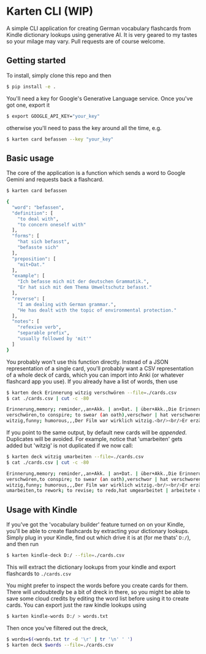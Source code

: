 # Karten CLI (WIP)

A simple CLI application for creating German vocabulary flashcards from Kindle dictionary lookups using generative AI. It is very geared to my tastes so your milage may vary. Pull requests are of course welcome.

## Getting started

To install, simply clone this repo and then

```bash
$ pip install -e .
```

You'll need a key for Google's Generative Language service. Once you've got one, export it 

```bash
$ export GOOGLE_API_KEY="your_key"
```

otherwise you'll need to pass the key around all the time, e.g.

```bash
$ karten card befassen --key "your_key"
```

## Basic usage

The core of the application is a function which sends a word to Google Gemini and requests back a flashcard. 

```bash
$ karten card befassen

{
  "word": "befassen",
  "definition": [
    "to deal with",
    "to concern oneself with"
  ],
  "forms": [
    "hat sich befasst",
    "befasste sich"
  ],
  "preposition": [
    "mit+Dat."
  ],
  "example": [
    "Ich befasse mich mit der deutschen Grammatik.",
    "Er hat sich mit dem Thema Umweltschutz befasst."
  ],
  "reverse": [
    "I am dealing with German grammar.",
    "He has dealt with the topic of environmental protection."
  ],
  "notes": [
    "refexive verb",
    "separable prefix",
    "usually followed by 'mit'"
  ]
}
```

You probably won't use this function directly. Instead of a JSON representation of a single card, you'll probably want a CSV representation of a whole deck of cards, which you can import into Anki (or whatever flashcard app you use). If you already have a list of words, then use

```bash
$ karten deck Erinnerung witzig verschwören --file=./cards.csv
$ cat ./cards.csv | cut -c -80

Erinnerung,memory; reminder,,an+Akk. | an+Dat. | über+Akk.,Die Erinnerung an de
verschwören,to conspire; to swear (an oath),verschwor | hat verschworen,gegen+A
witzig,funny; humorous,,,Der Film war wirklich witzig.<br/><br/>Er erzählt imme
```

If you point to the same output, by default new cards will be *appended*. Duplicates will be avoided. For example, notice that 'umarbeiten' gets added but 'witzig' is not duplicated if we now call:


```bash
$ karten deck witzig umarbeiten --file=./cards.csv
$ cat ./cards.csv | cut -c -80

Erinnerung,memory; reminder,,an+Akk. | an+Dat. | über+Akk.,Die Erinnerung an de
verschwören,to conspire; to swear (an oath),verschwor | hat verschworen,gegen+A
witzig,funny; humorous,,,Der Film war wirklich witzig.<br/><br/>Er erzählt imme
umarbeiten,to rework; to revise; to redo,hat umgearbeitet | arbeitete um,an+Dat.
```

## Usage with Kindle

If you've got the 'vocabulary builder' feature turned on on your Kindle, you'll be able to create flashcards by extracting your dictionary lookups. Simply plug in your Kindle, find out which drive it is at (for me thats' `D:/`), and then run

```bash
$ karten kindle-deck D:/ --file=./cards.csv
```

This will extract the dictionary lookups from your kindle and export flashcards to `./cards.csv`

You might prefer to inspect the words before you create cards for them. There will undoubtedly be a bit of dreck in there, so you might be able to save some cloud credits by editing the word list before using it to create cards. You can export just the raw kindle lookups using

```bash
$ karten kindle-words D:/ > words.txt
```

Then once you've filtered out the dreck,

```bash
$ words=$(<words.txt tr -d '\r' | tr '\n' ' ')
$ karten deck $words --file=./cards.csv
```




